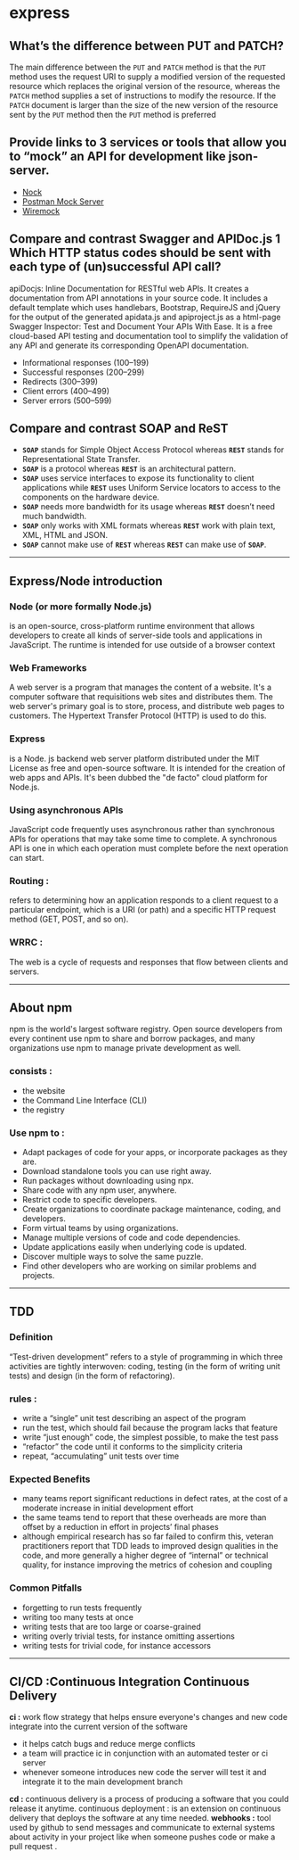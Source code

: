 # express 

## What’s the difference between PUT and PATCH?
The main difference between the `PUT` and `PATCH` method is that the `PUT` method uses the request URI to supply a modified version of the requested resource which replaces the original version of the resource, whereas the `PATCH` method supplies a set of instructions to modify the resource. If the `PATCH` document is larger than the size of the new version of the resource sent by the `PUT` method then the `PUT` method is preferred
## Provide links to 3 services or tools that allow you to “mock” an API for development like json-server. 
* [ Nock](https://github.com/nock/nock)
* [Postman Mock Server](https://learning.postman.com/docs/designing-and-developing-your-api/mocking-data/setting-up-mock/)
* [Wiremock](http://wiremock.org/)

## Compare and contrast Swagger and APIDoc.js 1 Which HTTP status codes should be sent with each type of (un)successful API call?
apiDocjs: Inline Documentation for RESTful web APIs. It creates a documentation from API annotations in your source code. It includes a default template which uses handlebars, Bootstrap, RequireJS and jQuery for the output of the generated apidata.js and apiproject.js as a html-page <br>
Swagger Inspector: Test and Document Your APIs With Ease. It is a free cloud-based API testing and documentation tool to simplify the validation of any API and generate its corresponding OpenAPI documentation.
* Informational responses (100–199)
* Successful responses (200–299)
* Redirects (300–399)
* Client errors (400–499)
* Server errors (500–599)

## Compare and contrast SOAP and ReST
* **`SOAP`** stands for Simple Object Access Protocol whereas **`REST`** stands for Representational State Transfer.
* **`SOAP`** is a protocol whereas **`REST`** is an architectural pattern.
* **`SOAP`** uses service interfaces to expose its functionality to client applications while **`REST`** uses Uniform Service locators to access to the components on the hardware device.
* **`SOAP`** needs more bandwidth for its usage whereas **`REST`** doesn’t need much bandwidth.
* **`SOAP`** only works with XML formats whereas **`REST`** work with plain text, XML, HTML and JSON.
* **`SOAP`** cannot make use of **`REST`** whereas **`REST`** can make use of **`SOAP`**.

***
## Express/Node introduction
### Node (or more formally Node.js) 
is an open-source, cross-platform runtime environment that allows developers to create all kinds of server-side tools and applications in JavaScript. The runtime is intended for use outside of a browser context
### Web Frameworks
A web server is a program that manages the content of a website. It's a computer software that requisitions web sites and distributes them. The web server's primary goal is to store, process, and distribute web pages to customers. The Hypertext Transfer Protocol (HTTP) is used to do this.
### Express 
is a Node. js backend web server platform distributed under the MIT License as free and open-source software. It is intended for the creation of web apps and APIs. It's been dubbed the "de facto" cloud platform for Node.js.
### Using asynchronous APIs
JavaScript code frequently uses asynchronous rather than synchronous APIs for operations that may take some time to complete. A synchronous API is one in which each operation must complete before the next operation can start.
### Routing :
refers to determining how an application responds to a client request to a particular endpoint, which is a URI (or path) and a specific HTTP request method (GET, POST, and so on).
### WRRC :
The web is a cycle of requests and responses that flow between clients and servers.
*** 
## About npm
npm is the world's largest software registry. Open source developers from every continent use npm to share and borrow packages, and many organizations use npm to manage private development as well.
### consists : 
* the website
* the Command Line Interface (CLI)
* the registry
### Use npm to :
* Adapt packages of code for your apps, or incorporate packages as they are.
* Download standalone tools you can use right away.
* Run packages without downloading using npx.
* Share code with any npm user, anywhere.
* Restrict code to specific developers.
* Create organizations to coordinate package maintenance, coding, and developers.
* Form virtual teams by using organizations.
* Manage multiple versions of code and code dependencies.
* Update applications easily when underlying code is updated.
* Discover multiple ways to solve the same puzzle.
* Find other developers who are working on similar problems and projects.
*** 
## TDD 
### Definition
“Test-driven development” refers to a style of programming in which three activities are tightly interwoven: coding, testing (in the form of writing unit tests) and design (in the form of refactoring).
### rules :
* write a “single” unit test describing an aspect of the program
* run the test, which should fail because the program lacks that feature
* write “just enough” code, the simplest possible, to make the test pass
* “refactor” the code until it conforms to the simplicity criteria
* repeat, “accumulating” unit tests over time
### Expected Benefits
* many teams report significant reductions in defect rates, at the cost of a moderate increase in initial development effort
* the same teams tend to report that these overheads are more than offset by a reduction in effort in projects’ final phases
* although empirical research has so far failed to confirm this, veteran practitioners report that TDD leads to improved design qualities in the code, and more generally a higher degree of “internal” or technical quality, for instance improving the metrics of cohesion and coupling
### Common Pitfalls
* forgetting to run tests frequently
* writing too many tests at once
* writing tests that are too large or coarse-grained
* writing overly trivial tests, for instance omitting assertions
* writing tests for trivial code, for instance accessors
***
## CI/CD :Continuous Integration Continuous Delivery
**ci :** work flow strategy that helps ensure everyone's changes and new code integrate into the current version of the software
* it helps catch bugs and reduce merge conflicts
* a team will practice ic in conjunction with an automated tester or ci server
* whenever someone introduces new code the server will test it and integrate it to the main development branch <br>

**cd :** continuous delivery 
is a process of producing a software that you could release it anytime.
continuous deployment : is an extension on continuous delivery that deploys the software at any time needed.
**webhooks :** tool used by github to send messages and communicate to external systems about activity in your project 
like when someone pushes code or make a pull request .


